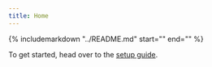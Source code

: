 ```yaml
---
title: Home
---
```


{%
   includemarkdown "../README.md"
   start="<!--intro-start-->"
   end="<!--intro-end-->"
%}

To get started, head over to the [setup guide](setup.md).

